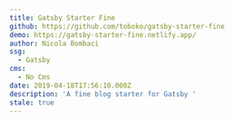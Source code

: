 ```yaml
---
title: Gatsby Starter Fine
github: https://github.com/toboko/gatsby-starter-fine
demo: https://gatsby-starter-fine.netlify.app/
author: Nicola Bombaci
ssg:
  - Gatsby
cms:
  - No Cms
date: 2019-04-18T17:56:10.000Z
description: 'A fine blog starter for Gatsby '
stale: true
---
```

